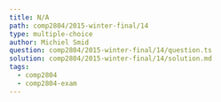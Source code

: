 ```yaml
---
title: N/A
path: comp2804/2015-winter-final/14
type: multiple-choice
author: Michiel Smid
question: comp2804/2015-winter-final/14/question.ts
solution: comp2804/2015-winter-final/14/solution.md
tags:
  - comp2804
  - comp2804-exam
---
```

